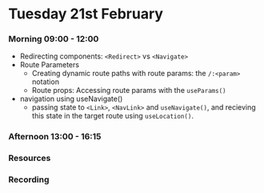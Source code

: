 # Tuesday 21st February

### Morning 09:00 - 12:00
	
- Redirecting components: `<Redirect>` vs `<Navigate>`
- Route Parameters
	- Creating dynamic route paths with route params: the `/:<param>` notation
	- Route props: Accessing route params with the `useParams()`
- navigation using useNavigate()
  - passing state to `<Link>`, `<NavLink>` and `useNavigate()`, and recieving this state in the target route using `useLocation()`.

### Afternoon 13:00 - 16:15



### Resources



### Recording
